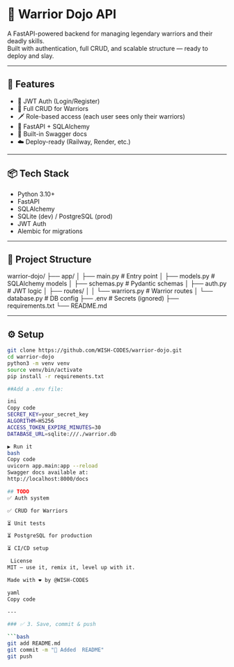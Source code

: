 # 🥷 Warrior Dojo API

A FastAPI-powered backend for managing legendary warriors and their deadly skills.  
Built with authentication, full CRUD, and scalable structure — ready to deploy and slay.

---

## 🚀 Features

- 🔐 JWT Auth (Login/Register)
- 🧙 Full CRUD for Warriors
- 🗡 Role-based access (each user sees only their warriors)
- 🐍 FastAPI + SQLAlchemy
- 🧪 Built-in Swagger docs
- ☁️ Deploy-ready (Railway, Render, etc.)

---

## 📦 Tech Stack

- Python 3.10+
- FastAPI
- SQLAlchemy
- SQLite (dev) / PostgreSQL (prod)
- JWT Auth
- Alembic for migrations

---

## 📂 Project Structure
warrior-dojo/
├── app/
│ ├── main.py # Entry point
│ ├── models.py # SQLAlchemy models
│ ├── schemas.py # Pydantic schemas
│ ├── auth.py # JWT logic
│ ├── routes/
│ │ └── warriors.py # Warrior routes
│ └── database.py # DB config
├── .env # Secrets (ignored)
├── requirements.txt
└── README.md


---

## ⚙️ Setup

```bash
git clone https://github.com/WISH-CODES/warrior-dojo.git
cd warrior-dojo
python3 -m venv venv
source venv/bin/activate
pip install -r requirements.txt

##Add a .env file:

ini
Copy code
SECRET_KEY=your_secret_key
ALGORITHM=HS256
ACCESS_TOKEN_EXPIRE_MINUTES=30
DATABASE_URL=sqlite:///./warrior.db

▶️ Run it
bash
Copy code
uvicorn app.main:app --reload
Swagger docs available at:
http://localhost:8000/docs

## TODO
✅ Auth system

✅ CRUD for Warriors

⏳ Unit tests

⏳ PostgreSQL for production

⏳ CI/CD setup

 License
MIT — use it, remix it, level up with it.

Made with ❤️ by @WISH-CODES

yaml
Copy code

---

### ✅ 3. Save, commit & push

```bash
git add README.md
git commit -m "📝 Added  README"
git push



